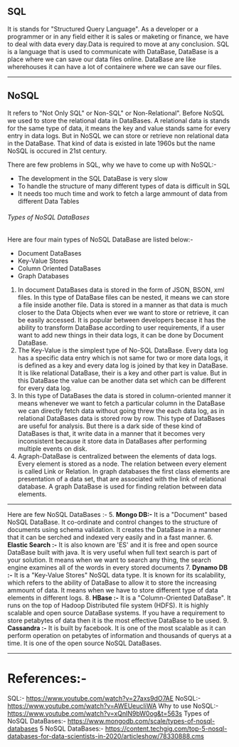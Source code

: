 ## SQL
It is stands for "Structured Query Language". As a developer or a programmer or in any field either it is sales or maketing or finance, we have to deal with data every day.Data is required to move at any conclusion.
SQL is a language that is used to communicate with DataBase, DataBase is a place where we can save our data files online. DataBase are like wherehouses it can have a lot of containere where we can save our files.
***
## NoSQL
It refers to "Not Only SQL" or Non-SQL" or Non-Relational". Before NoSQL we used to store the relational data in DataBases. A relational data is stands for the same type of data, it means the key and value stands same for every entry in data logs.
But in NoSQL we can store or retrieve non relational data in the DataBase. That kind of data is existed in late 1960s but the name NoSQL is occured in 21st century.

There are few problems in SQL, why we have to come up with NoSQL:-
- The development in the SQL DataBase is very slow
- To handle the structure of many different types of data is difficult in SQL
- It needs too much time and work to fetch a large ammount of data from different Data Tables
###### Types of NoSQL DataBases
Here are four main types of NoSQL DataBase are listed below:-
- Document DataBases
- Key-Value Stores
- Column Oriented DataBases
- Graph Databases
1. In document DataBases data is stored in the form of JSON, BSON, xml files. In this type of DataBase files can be nested, it means we can store a file inside another file. Data is stored in a manner as that data is much closer to the Data Objects when ever we want to store or retrieve, it can be easily accessed.
It is popular between developers becase it has the ability to transform DataBase according to user requirements, if a user want to add new things in their data logs, it can be done by Document DataBase.
2. The Key-Value is the simplest type of No-SQL DataBase. Every data log has a specific data entry which is not same for two or more data logs, it is defined as a key and every data log is joined by that key in DataBase. It is like relational DataBase, their is a key  and other part is value. But in this DataBase the value can be another data set which can be different for every data log.
3. In this type of DataBases the data is stored in column-oriented manner it means whenever we want to fetch a particular column in the DataBase we can directly fetch data without going threw the each data log, as in relational DataBases data is stored row by row. This type of DataBases are useful for analysis.
But there is a dark side of these kind of DataBases is that, it write data in a manner that it becomes very inconsistent because it store data in DataBases after performing multiple events on disk.
4. Agraph-DataBase is centralized between the elements of data logs. Every element is stored as a node. The relation between every element is called Link or Relation. In graph databases the first class elements are presentation of a data set, that are associated with the link of relational database. A graph DataBase is used for finding relation between data elements.
***
Here are few NoSQL DataBases :-
5. **Mongo DB:-** It is a "Document" based NoSQL DataBase. It co-ordinate and control changes to the structure of documents using schema validation. It creates the DataBase in a manner that it can be serched and indexed very easily and in a fast manner.
6. **Elastic Search :-** It is also known are 'ES' and it is free and open source DataBase built with java. It is very useful when full text search is part of your solution. It means when we want to search any thing, the search engine examines all of the words in every stored documents
7. **Dynamo DB :-** It is a "Key-Value Stores" NoSQL data type. It is known for its scalability, which refers to the ability of DataBase to allow it to store the increasing ammount of data. It means when we have to store different type of data elements in different logs.
8. **HBase :-** It is a "Column-Oriented DataBase". It runs on the top of Hadoop Distributed file system (HDFS). It is highly scalable and open source DataBase systems. If you have a requirement to store petabytes of data then it is the most effective DataBase to be used.
9. **Cassandra :-** It is built by facebook. It is one of the most scalable as it can perform operation on petabytes of information and thousands of querys at a time. It is one of the open source NoSQL DataBases.
***
# References:-
 SQL:- https://www.youtube.com/watch?v=27axs9dO7AE
 NoSQL:- https://www.youtube.com/watch?v=AWEUeucIiWA
 Why to use NoSQL:- https://www.youtube.com/watch?v=xQnIN9bW0og&t=563s
 Types of NoSQL DataBases:- https://www.mongodb.com/scale/types-of-nosql-databases
 5 NoSQL DataBases:- https://content.techgig.com/top-5-nosql-databases-for-data-scientists-in-2020/articleshow/78330888.cms